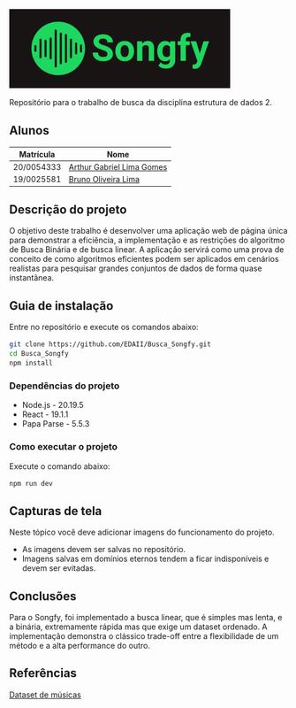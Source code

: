 <img src="assets/Songfy.png" width="400">

Repositório para o trabalho de busca da disciplina estrutura de dados 2.

## Alunos  
| Matrícula | Nome |  
|-----------------------|---------------------|  
| 20/0054333 | [Arthur Gabriel Lima Gomes](https://github.com/ArthurGabrieel) |  
| 19/0025581 | [Bruno Oliveira Lima](https://github.com/eng-Bruno) |

## Descrição do projeto
O objetivo deste trabalho é desenvolver uma aplicação web de página única para demonstrar a eficiência, a implementação e as restrições do algoritmo de Busca Binária e de busca linear. A aplicação servirá como uma prova de conceito de como algoritmos eficientes podem ser aplicados em cenários realistas para pesquisar grandes conjuntos de dados de forma quase instantânea.

## Guia de instalação

Entre no repositório e execute os comandos abaixo:

```bash
git clone https://github.com/EDAII/Busca_Songfy.git
cd Busca_Songfy
npm install
```

### Dependências do projeto

- Node.js - 20.19.5
- React - 19.1.1
- Papa Parse - 5.5.3

### Como executar o projeto
Execute o comando abaixo:

```bash
npm run dev
```

## Capturas de tela
Neste tópico você deve adicionar imagens do funcionamento do projeto.  
 - As imagens devem ser salvas no repositório.
 - Imagens salvas em domínios eternos tendem a ficar indisponíveis e devem ser evitadas.   

## Conclusões
Para o Songfy, foi implementado a busca linear, que é simples mas lenta, e a binária, extremamente rápida mas que exige um dataset ordenado. A implementação demonstra o clássico trade-off entre a flexibilidade de um método e a alta performance do outro.

## Referências

[Dataset de músicas](https://huggingface.co/datasets/maharshipandya/spotify-tracks-dataset/viewer/default/train?views%5B%5D=train)
